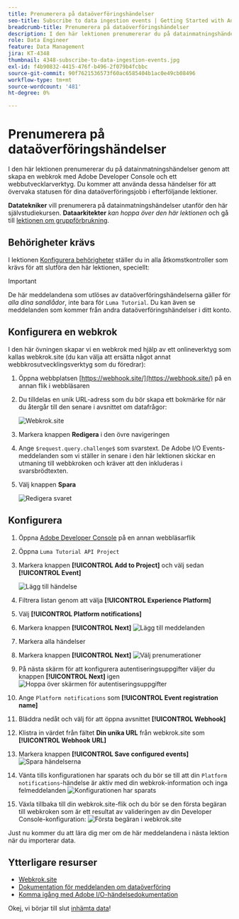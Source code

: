 ```yaml
---
title: Prenumerera på dataöverföringshändelser
seo-title: Subscribe to data ingestion events | Getting Started with Adobe Experience Platform for Data Architects and Data Engineers
breadcrumb-title: Prenumerera på dataöverföringshändelser
description: I den här lektionen prenumererar du på datainmatningshändelser genom att skapa en webkrok med Adobe Developer Console och ett webbutvecklarverktyg. Du kommer att använda dessa händelser för att övervaka statusen för dina dataöverföringsjobb i efterföljande lektioner.
role: Data Engineer
feature: Data Management
jira: KT-4348
thumbnail: 4348-subscribe-to-data-ingestion-events.jpg
exl-id: f4b90832-4415-476f-b496-2f079b4fcbbc
source-git-commit: 90f7621536573f60ac6585404b1ac0e49cb08496
workflow-type: tm+mt
source-wordcount: '481'
ht-degree: 0%

---
```


# Prenumerera på dataöverföringshändelser

<!--25min-->

I den här lektionen prenumererar du på datainmatningshändelser genom att skapa en webkrok med Adobe Developer Console och ett webbutvecklarverktyg. Du kommer att använda dessa händelser för att övervaka statusen för dina dataöverföringsjobb i efterföljande lektioner.

**Datatekniker** vill prenumerera på datainmatningshändelser utanför den här självstudiekursen.
**Dataarkitekter** _kan hoppa över den här lektionen_ och gå till [lektionen om gruppförbrukning](ingest-batch-data.md).

## Behörigheter krävs

I lektionen [Konfigurera behörigheter](configure-permissions.md) ställer du in alla åtkomstkontroller som krävs för att slutföra den här lektionen, speciellt:

<!--* Developer-role access to the `Luma Tutorial Platform` product profile (for API)
-->

>[!IMPORTANT]
>
> De här meddelandena som utlöses av dataöverföringshändelserna gäller för _alla dina sandlådor_, inte bara för `Luma Tutorial`. Du kan även se meddelanden som kommer från andra dataöverföringshändelser i ditt konto.


## Konfigurera en webkrok

I den här övningen skapar vi en webkrok med hjälp av ett onlineverktyg som kallas webkrok.site (du kan välja att ersätta något annat webbkrosutvecklingsverktyg som du föredrar):

1. Öppna webbplatsen [https://webhook.site/](https://webhook.site/) på en annan flik i webbläsaren
1. Du tilldelas en unik URL-adress som du bör skapa ett bokmärke för när du återgår till den senare i avsnittet om datafrågor:

   ![Webkrok.site](assets/ioevents-webhook-home.png)
1. Markera knappen **Redigera** i den övre navigeringen
1. Ange `$request.query.challenge$` som svarstext. De Adobe I/O Events-meddelanden som vi ställer in senare i den här lektionen skickar en utmaning till webbkroken och kräver att den inkluderas i svarsbrödtexten.
1. Välj knappen **Spara**

   ![Redigera svaret](assets/ioevents-webhook-editResponse.png)

## Konfigurera

1. Öppna [Adobe Developer Console](https://console.adobe.io/) på en annan webbläsarflik
1. Öppna `Luma Tutorial API Project`
1. Markera knappen **[!UICONTROL Add to Project]** och välj sedan **[!UICONTROL Event]**

   ![Lägg till händelse](assets/ioevents-addEvents.png)
1. Filtrera listan genom att välja **[!UICONTROL Experience Platform]**
1. Välj **[!UICONTROL Platform notifications]**
1. Markera knappen **[!UICONTROL Next]**
   ![Lägg till meddelanden](assets/ioevents-addNotifications.png)
1. Markera alla händelser
1. Markera knappen **[!UICONTROL Next]**
   ![Välj prenumerationer](assets/ioevents-addSubscriptions.png)
1. På nästa skärm för att konfigurera autentiseringsuppgifter väljer du knappen **[!UICONTROL Next]** igen
   ![Hoppa över skärmen för autentiseringsuppgifter](assets/ioevents-clickNext.png)
1. Ange `Platform notifications` som **[!UICONTROL Event registration name]**
1. Bläddra nedåt och välj för att öppna avsnittet **[!UICONTROL Webhook]**
1. Klistra in värdet från fältet **Din unika URL** från webkrok.site som **[!UICONTROL Webhook URL]**
1. Markera knappen **[!UICONTROL Save configured events]**
   ![Spara händelserna](assets/ioevents-addWebhook.png)
1. Vänta tills konfigurationen har sparats och du bör se till att din `Platform notifications`-händelse är aktiv med din webkrok-information och inga felmeddelanden
   ![Konfigurationen har sparats](assets/ioevents-webhookConfigured.png)
1. Växla tillbaka till din webkrok.site-flik och du bör se den första begäran till webkroken som är ett resultat av valideringen av din Developer Console-konfiguration:
   ![Första begäran i webkrok.site](assets/ioevents-webhook-firstRequest.png)

Just nu kommer du att lära dig mer om de här meddelandena i nästa lektion när du importerar data.

## Ytterligare resurser

* [Webkrok.site](https://webhook.site/)
* [Dokumentation för meddelanden om dataöverföring](https://experienceleague.adobe.com/docs/experience-platform/ingestion/quality/subscribe-events.html?lang=sv-SE)
* [Komma igång med Adobe I/O-händelsedokumentation](https://www.adobe.io/apis/experienceplatform/events/docs.html)

Okej, vi börjar till slut [inhämta data](ingest-batch-data.md)!
